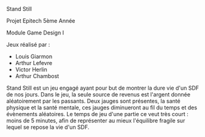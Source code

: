 Stand Still

Projet Epitech 5ème Année

Module Game Design I

Jeux réalisé par :
- Louis Giarmon
- Arthur Lefevre
- Victor Herlin
- Arthur Chambost

Stand Still est un jeu engagé ayant pour but de montrer la dure vie d'un SDF de nos jours.
Dans le jeu, la seule source de revenus est l'argent donnée aléatoirement par les passants.
Deux jauges sont présentes, la santé physique et la santé mentale, ces jauges diminueront au fil du temps et des évènements aléatoires.
Le temps de jeu d'une partie ce veut très court : moins de 5 minutes, afin de représenter au mieux l'équilibre fragile sur lequel se repose la vie d'un SDF.
